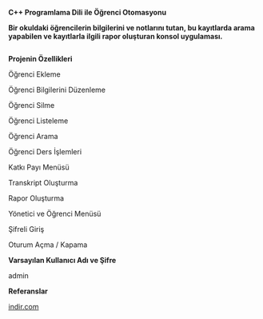 <p><strong>C++ Programlama Dili ile Öğrenci Otomasyonu</strong></p>
<p><strong>Bir okuldaki öğrencilerin bilgilerini ve notlarını tutan, bu kayıtlarda arama yapabilen ve kayıtlarla ilgili rapor oluşturan konsol uygulaması.</strong></p>
<p><img src="https://cdn-images-1.medium.com/max/1500/1*U6d6AJQrKaE3uD-dZBnE1w.jpeg" alt=""></p>
<p><strong>Projenin Özellikleri</strong></p>
<p>Öğrenci Ekleme</p>
<p>Öğrenci Bilgilerini Düzenleme</p>
<p>Öğrenci Silme</p>
<p>Öğrenci Listeleme</p>
<p>Öğrenci Arama</p>
<p>Öğrenci Ders İşlemleri</p>
<p>Katkı Payı Menüsü</p>
<p>Transkript Oluşturma</p>
<p>Rapor Oluşturma</p>
<p>Yönetici ve Öğrenci Menüsü</p>
<p>Şifreli Giriş</p>
<p>Oturum Açma / Kapama</p>
<p><strong>Varsayılan Kullanıcı Adı ve Şifre</strong></p>
<p>admin</p>
<p><strong>Referanslar</strong></p>
<p><a href="http://www.indir.com/koker-ogrenci-otomasyonu">indir.com</a></p>
